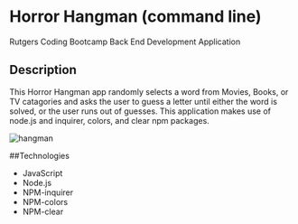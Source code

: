 # Horror Hangman (command line)
Rutgers Coding Bootcamp Back End Development Application

## Description
This Horror Hangman app randomly selects a word from Movies, Books, or TV catagories and asks the user to guess a letter until either the word is solved, or the user runs out of guesses. This application makes use of node.js and inquirer, colors, and clear npm packages. 

![hangman](http://g.recordit.co/iVbFXm4SE4.gif)

##Technologies
- JavaScript
- Node.js
- NPM-inquirer
- NPM-colors
- NPM-clear